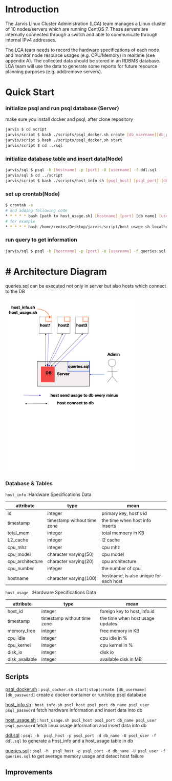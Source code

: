 

# Introduction

The Jarvis Linux Cluster Administration (LCA) team manages a Linux cluster of 10 nodes/servers which are running CentOS 7. These servers are internally connected through a switch and able to communicate through internal IPv4 addresses.

The LCA team needs to record the hardware specifications of each node and monitor node resource usages (e.g. CPU/Memory) in realtime (see appendix A). The collected data should be stored in an RDBMS database. LCA team will use the data to generate some reports for future resource planning purposes (e.g. add/remove servers).



# Quick Start

### initialize psql and run psql database (Server)

make sure you install docker and psql, after clone repository 

```bash
jarvis $ cd script
jarvis/script $ bash ./scripts/psql_docker.sh create [db_username][db_password]
jarvis/script $ bash ./scripts/psql_docker.sh start 
jarvis/script $ cd ../sql

```



### initialize database table and insert data(Node)

```bash
jarvis/sql $ psql -h [hostname] -p [port] -U [username] -f ddl.sql
jarvis/sql $ cd ../script
jarvis/script $ bash ./scripts/host_info.sh [psql_host] [psql_port] [db_name] [psql_user] [psql_password]
```



### set up crontab(Node)

```bash
$ crontab -e
# and adding following code
* * * * * bash [path to host_usage.sh] [hostname] [port] [db name] [username] [ user password] >> /tmp/host_usage.log
# for example
* * * * * bash /home/centos/Desktop/jarvis/script/host_usage.sh localhost 5432 host_agent postgres password >> /tmp/host_usage.log
```



### run query to get information

```bash
jarvis/sql $ psql -h [hostname] -p [port] -U [username] -f queries.sql
```



# \# Architecture Diagram



queries.sql can be executed not only in server but also hosts which connect to the DB

![](./assert/Architecture.png)

### Database & Tables

`host_info` :Hardware Specifications Data

|attribute|type|mean|
|----|----|----|
|id               | integer                     | primary key, host's id |
| timestamp        | timestamp without time zone | the time when host info inserts |
|total_mem        | integer                     | total memoery in KB |
|L2_cache         | integer                     | l2 cache |
|cpu_mhz          | integer                     | cpu mhz |
|cpu_model        | character varying(50)       | cpu model |
|cpu_architecture | character varying(20)       | cpu architecture |
|cpu_number       | integer                     | the number of cpu |
|hostname         | character varying(100)      | hostname, is also unique for each host |

`host_usage ` :Hardware Specifications Data

|attribute|type|mean|
|----|----|----|
|host_id               | integer                     | foreign key to host_info.id |
| timestamp        | timestamp without time zone | the time when host usage updates |
|memory_free        | integer                     | free memory in KB |
|cpu_idle         | integer                     | cpu idle in % |
|cpu_kernel          | integer                     | cpu kernel in % |
|disk_io        | integer | disk io |
|disk_available | integer | available disk in MB |



## Scripts

[psql_docker.sh](./script/host_info.sh) : `psql_docker.sh start|stop|create [db_username][db_password]` create a docker container or run/stop psql database

[host_info.sh](./script/host_info.sh) : `host_info.sh psql_host psql_port db_name psql_user psql_password` fetch hardware information and insert data into db

[host_usage.sh](./script/host_usage.sh) : `host_usage.sh psql_host psql_port db_name psql_user psql_password` fetch linux usage information and insert data into db

[ddl.sql](./sql/ddl.sql) : `psql -h  psql_host -p psql_port -d db_name -U psql_user -f ddl.sql` to generate a host_info and a host_usage table in db

[queries.sql](./sql/queries.sh) : `psql -h  psql_host -p psql_port -d db_name -U psql_user -f queries.sql` to get average memory usage and detect host failure






## Improvements



